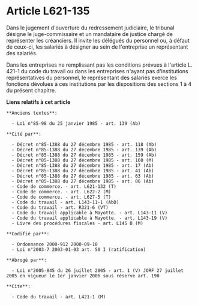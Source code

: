 # Article L621-135

Dans le jugement d'ouverture du redressement judiciaire, le tribunal désigne le juge-commissaire et un mandataire de justice
chargé de représenter les créanciers. Il invite les délégués du personnel ou, à défaut de ceux-ci, les salariés à désigner au
sein de l'entreprise un représentant des salariés.

Dans les entreprises ne remplissant pas les conditions prévues à l'article L. 421-1 du code du travail ou dans les
entreprises n'ayant pas d'institutions représentatives du personnel, le représentant des salariés exerce les fonctions
dévolues à ces institutions par les dispositions des sections 1 à 4 du présent chapitre.

**Liens relatifs à cet article**

	**Anciens textes**:

	  - Loi n°85-98 du 25 janvier 1985 - art. 139 (Ab)

	**Cité par**:

	  - Décret n°85-1388 du 27 décembre 1985 - art. 118 (Ab)
	  - Décret n°85-1388 du 27 décembre 1985 - art. 139 (Ab)
	  - Décret n°85-1388 du 27 décembre 1985 - art. 159 (Ab)
	  - Décret n°85-1388 du 27 décembre 1985 - art. 160 (M)
	  - Décret n°85-1388 du 27 décembre 1985 - art. 17 (Ab)
	  - Décret n°85-1388 du 27 décembre 1985 - art. 41 (Ab)
	  - Décret n°85-1388 du 27 décembre 1985 - art. 63 (Ab)
	  - Décret n°85-1388 du 27 décembre 1985 - art. 86 (Ab)
	  - Code de commerce. - art. L621-132 (T)
	  - Code de commerce. - art. L622-2 (M)
	  - Code de commerce. - art. L627-5 (T)
	  - Code du travail - art. L143-11-1 (AbD)
	  - Code du travail - art. R321-6 (VT)
	  - Code du travail applicable à Mayotte. - art. L143-11 (V)
	  - Code du travail applicable à Mayotte. - art. L143-19 (V)
	  - Livre des procédures fiscales - art. L145 B (M)

	**Codifié par**:

	  - Ordonnance 2000-912 2000-09-18
	  - Loi n°2003-7 2003-01-03 art. 50 I (ratification)

	**Abrogé par**:

	  - Loi n°2005-845 du 26 juillet 2005 - art. 1 (V) JORF 27 juillet 2005 en vigueur le 1er janvier 2006 sous réserve art. 190

	**Cite**:

	  - Code du travail - art. L421-1 (M)
